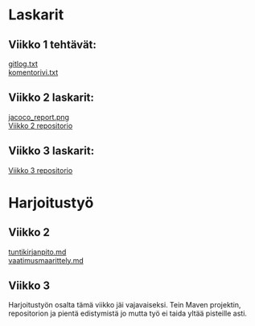 # Laskarit
## Viikko 1 tehtävät:

[gitlog.txt](https://github.com/miskapohjanrinne/ot-harjoitustyo/blob/master/laskarit/viikko1/gitlog.txt)  
[komentorivi.txt](https://github.com/miskapohjanrinne/ot-harjoitustyo/blob/master/laskarit/viikko1/komentorivi.txt)

## Viikko 2 laskarit:  
[jacoco_report.png](https://raw.githubusercontent.com/miskapohjanrinne/ot-harjoitustyo/master/laskarit/viikko2/jacoco_report.png)  
[Viikko 2 repositorio](https://github.com/miskapohjanrinne/ot-harjoitustyo/tree/master/laskarit/viikko2)

## Viikko 3 laskarit:  
[Viikko 3 repositorio](https://github.com/miskapohjanrinne/ot-harjoitustyo/tree/master/laskarit/viikko3)

# Harjoitustyö
## Viikko 2
[tuntikirjanpito.md](https://github.com/miskapohjanrinne/ot-harjoitustyo/blob/master/dokumentaatio/tuntikirjanpito.md)  
[vaatimusmaarittely.md](https://github.com/miskapohjanrinne/ot-harjoitustyo/blob/master/dokumentaatio/vaatimusmaarittely.md)

## Viikko 3
Harjoitustyön osalta tämä viikko jäi vajavaiseksi. Tein Maven projektin, repositorion ja pientä edistymistä jo mutta työ ei taida yltää
pisteille asti.

